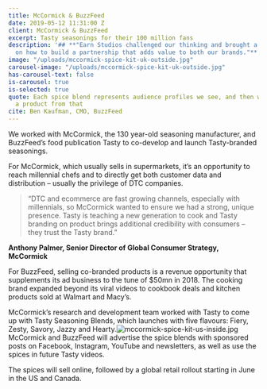 ```yaml
---
title: McCormick & BuzzFeed
date: 2019-05-12 11:31:00 Z
client: McCormick & BuzzFeed
excerpt: Tasty seasonings for their 100 million fans
description: '## **"Earn Studios challenged our thinking and brought a unique perspective
  on how to build a partnership that adds value to both our brands."**'
image: "/uploads/mccormick-spice-kit-uk-outside.jpg"
carousel-image: "/uploads/mccormick-spice-kit-uk-outside.jpg"
has-carousel-text: false
is-carousel: true
is-selected: true
quote: Each spice blend represents audience profiles we see, and then we backed into
  a product from that
cite: Ben Kaufman, CMO, BuzzFeed
---
```


We worked with McCormick, the 130 year-old seasoning manufacturer, and BuzzFeed’s food publication Tasty to co-develop and launch Tasty-branded seasonings.

For McCormick, which usually sells in supermarkets, it’s an opportunity to reach millennial chefs and to directly get both customer data and distribution – usually the privilege of DTC companies.

> “DTC and ecommerce are fast growing channels, especially with millennials, so McCormick wanted to ensure we had a strong, unique presence. Tasty is teaching a new generation to cook and Tasty branding on product brings additional credibility with consumers – they trust the Tasty brand.”

**Anthony Palmer, Senior Director of Global Consumer Strategy, McCormick**

For BuzzFeed, selling co-branded products is a revenue opportunity that supplements its ad business to the tune of $50mn in 2018. The cooking brand expanded beyond its viral videos to cookbook deals and kitchen products sold at Walmart and Macy’s.

McCormick’s research and development team worked with Tasty to come up with Tasty Seasoning Blends, which launches with five flavours: Fiery, Zesty, Savory, Jazzy and Hearty.![mccormick-spice-kit-us-inside.jpg](/uploads/mccormick-spice-kit-us-inside.jpg)McCormick and BuzzFeed will advertise the spice blends with sponsored posts on Facebook, Instagram, YouTube and newsletters, as well as use the spices in future Tasty videos.

The spices will sell online, followed by a global retail rollout starting in June in the US and Canada.